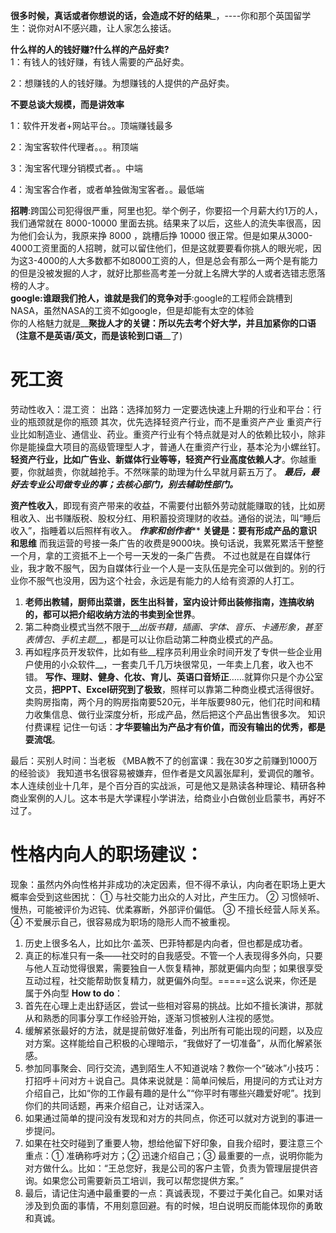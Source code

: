__很多时候，真话或者你想说的话，会造成不好的结果___，----你和那个英国留学生：说你对AI不感兴趣，让人家怎么接话。  



__什么样的人的钱好赚?什么样的产品好卖?__  
1：有钱人的钱好赚，有钱人需要的产品好卖。

2：想赚钱的人的钱好赚。为想赚钱的人提供的产品好卖。

__不要总谈大规模，而是讲效率__

1：软件开发者+网站平台。。顶端赚钱最多

2：淘宝客软件代理者。。。稍顶端

3：淘宝客代理分销模式者。。中端

4：淘宝客合作者，或者单独做淘宝客者。。最低端

__招聘__:跨国公司犯得很严重，阿里也犯。举个例子，你要招一个月薪大约1万的人，我们通常就在 8000-10000 里面去挑。结果来了以后，这些人的流失率很高，因为他们会认为，我原来挣 8000 ，跳槽后挣 10000 很正常。但是如果从3000-4000工资里面的人招聘，就可以留住他们，但是这就要要看你挑人的眼光呢，因为这3-4000的人大多数都不如8000工资的人，但是总会有那么一两个是有能力的但是没被发掘的人才，就好比那些高考差一分就上名牌大学的人或者选错志愿落榜的人才。  
__google:谁跟我们抢人，谁就是我们的竞争对手__:google的工程师会跳槽到NASA，虽然NASA的工资不如google，但是却能有太空的体验  
你的人格魅力就是__**聚拢人才**__的关键：所以先去考个好大学，并且加紧你的__**口语**__（注意不是英语/英文，而是该轮到__**口语**__了)


# 死工资
劳动性收入：混工资： 出路：选择加努力 一定要选快速上升期的行业和平台：行业的瓶颈就是你的瓶颈
其次，优先选择轻资产行业，而不是重资产产业
重资产行业比如制造业、通信业、药业。重资产行业有个特点就是对人的依赖比较小，除非你是能操盘大项目的高级管理型人才，普通人在重资产行业，基本沦为小螺丝钉。  
__轻资产行业，比如广告业、新媒体行业等等，轻资产行业高度依赖人才__。你越重要，你就越贵，你就越抢手。不然咪蒙的助理为什么早就月薪五万了。
__*最后，最好去专业公司做专业的事；去核心部门，别去辅助性部门。*__  

__资产性收入__，即现有资产带来的收益，不需要付出额外劳动就能赚取的钱，比如房租收入、出书赚版税、股权分红、用积蓄投资理财的收益。通俗的说法，叫“睡后收入”，指睡着以后照样有收入。
*****作家和创作者*******
__关键是：要有形成产品的意识和思维__
而我运营的号接一条广告的收费是9000块。换句话说，我累死累活干整整一个月，拿的工资抵不上一个号一天发的一条广告费。
不过也就是在自媒体行业，我才敢不服气，因为自媒体行业一个人是一支队伍是完全可以做到的。别的行业你不服气也没用，因为这个社会，永远是有能力的人给有资源的人打工。
1. __老师出教辅，厨师出菜谱，医生出科普，室内设计师出装修指南，连搞收纳的，都可以把介绍收纳方法的书卖到全世界__。
2. 第二种商业模式当然不限于__*出版书籍，插画、字体、音乐、卡通形象，甚至表情包、手机主题*__，都是可以让你启动第二种商业模式的产品。
3. 再如程序员开发软件，比如有些__程序员利用业余时间开发了专供一些企业用户使用的小众软件__，一套卖几千几万块很常见，一年卖上几套，收入也不错。
__写作、理财、健身、化妆、育儿、英语口音矫正__……就算你只是个办公室文员，__把PPT、Excel研究到了极致__，照样可以靠第二种商业模式活得很好。
卖购房指南，两个月的购房指南要520元，半年版要980元，他们花时间和精力收集信息、做行业深度分析，形成产品，然后把这个产品出售很多次。
知识付费课程
记住一句话：__才华要输出为产品才有价值，而没有输出的优秀，都是耍流氓__。

最后：买别人时间：当老板
《MBA教不了的创富课：我在30岁之前赚到1000万的经验谈》
我知道书名很容易被嫌弃，但作者是文风嚣张犀利，爱调侃的雕爷。本人连续创业十几年，是个百分百的实战派，可是他又是熟读各种理论、精研各种商业案例的人儿。这本书是大学课程小学讲法，给商业小白做创业启蒙书，再好不过了。

# 性格内向人的职场建议：
现象：虽然内外向性格并非成功的决定因素，但不得不承认，内向者在职场上更大概率会受到这些困扰：
① 与社交能力出众的人对比，产生压力。
② 习惯倾听、慢热，可能被评价为迟钝、优柔寡断，外部评价偏低。
③ 不擅长经营人际关系。
④ 不爱展示自己，很容易成为职场的隐形人而不被重视。  

1. 历史上很多名人，比如比尔·盖茨、巴菲特都是内向者，但也都是成功者。
2. 真正的标准只有一条——社交时的自我感受。不管一个人表现得多外向，只要与他人互动觉得很累，需要独自一人恢复精神，那就更偏内向型；如果很享受互动过程，社交能帮助恢复精力，就更偏外向型。=====这么说来，你还是属于外向型
__How to do__：
1. 首先在心理上走出舒适区，尝试一些相对容易的挑战。比如不擅长演讲，那就从和熟悉的同事分享工作经验开始，逐渐习惯被别人注视的感觉。
2. 缓解紧张最好的方法，就是提前做好准备，列出所有可能出现的问题，以及应对方案。这样能给自己积极的心理暗示，“我做好了一切准备”，从而化解紧张感。
3. 参加同事聚会、同行交流，遇到陌生人不知道说啥？教你一个“破冰”小技巧：打招呼＋问对方＋说自己。具体来说就是：简单问候后，用提问的方式让对方介绍自己，比如“你的工作最有趣的是什么”“你平时有哪些兴趣爱好呢”。找到你们的共同话题，再来介绍自己，让对话深入。
3. 如果通过简单的提问没有发现和对方的共同点，你还可以就对方说到的事进一步提问。
4. 如果在社交时碰到了重要人物，想给他留下好印象，自我介绍时，要注意三个重点：① 准确称呼对方；② 迅速介绍自己；③ 最重要的一点，说明你能为对方做什么。比如：“王总您好，我是公司的客户主管，负责为管理层提供咨询。如果您公司需要新员工培训，我可以帮您提供方案。”
5. 最后，请记住沟通中最重要的一点：真诚表现，不要过于美化自己。如果对话涉及到负面的事情，不用刻意回避。有的时候，坦白说明反而能体现你的勇敢和真诚。
